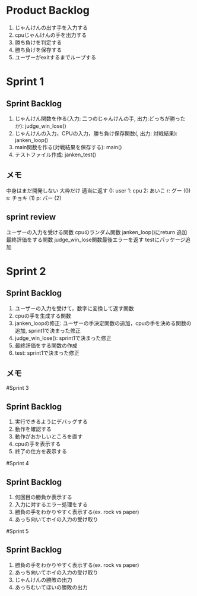 # Product Backlog
1. じゃんけんの出す手を入力する
2. cpuじゃんけんの手を出力する
3. 勝ち負けを判定する
4. 勝ち負けを保存する
5. ユーザーがexitするまでループする

# Sprint 1
## Sprint Backlog
1. じゃんけん関数を作る(入力: 二つのじゃんけんの手, 出力:どっちが勝ったか): judge_win_lose()
2. じゃんけんの入力，CPUの入力，勝ち負け保存関数(, 出力: 対戦結果): janken_loop()
3. main関数を作る(対戦結果を保存する): main()
4. テストファイル作成: janken_test()
## メモ
中身はまだ開発しない
大枠だけ
適当に返す
0: user
1: cpu
2: あいこ
r: グー (0)
s: チョキ (1)
p: パー (2)
## sprint review
ユーザーの入力を受ける関数
cpuのランダム関数
janken_loop()にreturn 追加
最終評価をする関数
judge_win_lose関数最後エラーを返す
testにパッケージ追加

# Sprint 2
## Sprint Backlog
1. ユーザーの入力を受けて，数字に変換して返す関数
2. cpuの手を生成する関数
3. janken_loopの修正: ユーザーの手決定関数の追加，cpuの手を決める関数の追加, sprint1で決まった修正
4. judge_win_lose(): sprint1で決まった修正
5. 最終評価をする関数の作成
6. test: sprint1で決まった修正
## メモ

#Sprint 3
## Sprint Backlog
1. 実行できるようにデバッグする
2. 動作を確認する
3. 動作がおかしいところを直す
4. cpuの手を表示する
5. 終了の仕方を表示する

#Sprint 4
## Sprint Backlog
1. 何回目の勝負か表示する
2. 入力に対するエラー処理をする
3. 勝負の手をわかりやすく表示する(ex. rock vs paper)
4. あっち向いてホイの入力の受け取り

#Sprint 5
## Sprint Backlog
1. 勝負の手をわかりやすく表示する(ex. rock vs paper)
2. あっち向いてホイの入力の受け取り
3. じゃんけんの勝敗の出力
4. あっちむいてほいの勝敗の出力